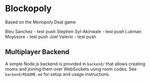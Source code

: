 # Blockopoly

Based on the Monopoly Deal game

Bleu Sanchez - test push
Stephen Syl-Akinwale - test push
Lukman Moyosore - test push
Joel Valerio - test push

## Multiplayer Backend

A simple Node.js backend is provided in `backend/` that allows creating rooms
and joining them over WebSockets using room codes. See `backend/README.md` for
setup and usage instructions.
